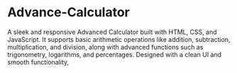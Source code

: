 # Advance-Calculator
A sleek and responsive Advanced Calculator built with HTML, CSS, and JavaScript. It supports basic arithmetic operations like addition, subtraction, multiplication, and division, along with advanced functions such as trigonometry, logarithms, and percentages. Designed with a clean UI and smooth functionality, 
